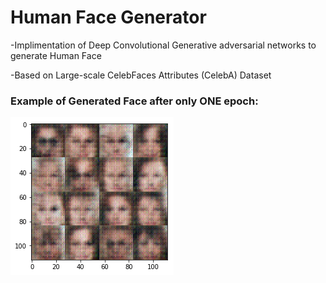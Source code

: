 # Human Face Generator
 -Implimentation of Deep Convolutional Generative adversarial networks to generate Human Face
 
 -Based on Large-scale CelebFaces Attributes (CelebA) Dataset
 
 ### Example of Generated Face after only ONE epoch:
 
 ![Alt text](generated_face.png "Optional Title")
